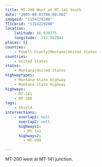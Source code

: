 ```yaml
---
title: MT-200 West at MT-141 South
date: "2005-09-01T00:00:00Z"
imageid: "1154229280"
flickrid: "1154229280"
location:
    latitude: 46.939775
    longitude: -112.942841
places: []
counties:
    - Powell County|Montana|United States
countries:
    - United States
states:
    - Montana|United States
highwaytypes:
    - Montana State Highway
    - Montana State Highway
highways:
    - MT-141
    - MT-200
tags:
    - Shield
intersections:
    - overlap1: null
      overlap2: null
      highways1:
        - MT-141
      highways2:
        - MT-200

---
```

MT-200 west at MT-141 junction.